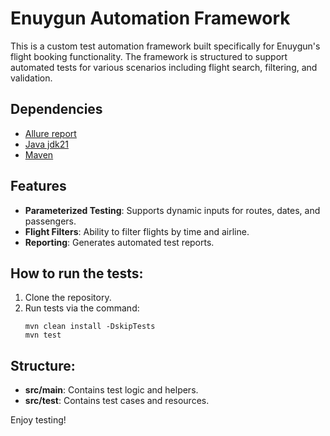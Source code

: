 # Enuygun Automation Framework

This is a custom test automation framework built specifically for Enuygun's flight booking functionality.
The framework is structured to support automated tests for various scenarios including flight search, filtering, and validation.

## Dependencies
- [Allure report](https://allurereport.org/docs/install/) 
- [Java jdk21](https://www.oracle.com/tr/java/technologies/downloads/) 
- [Maven](https://maven.apache.org/download.cgi) 


## Features
- **Parameterized Testing**: Supports dynamic inputs for routes, dates, and passengers.
- **Flight Filters**: Ability to filter flights by time and airline.
- **Reporting**: Generates automated test reports.

## How to run the tests:
1. Clone the repository.
2. Run tests via the command:
   ```
   mvn clean install -DskipTests
   mvn test
   ```

## Structure:
- **src/main**: Contains test logic and helpers.
- **src/test**: Contains test cases and resources.

Enjoy testing!